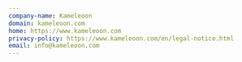 ```yaml
---
company-name: Kameleoon
domain: kameleoon.com
home: https://www.kameleoon.com
privacy-policy: https://www.kameleoon.com/en/legal-notice.html
email: info@kameleoon.com
---
```





